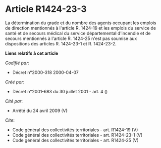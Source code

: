 # Article R1424-23-3

La détermination du grade et du nombre des agents occupant les emplois de direction mentionnés à l'article R. 1424-19 et les
emplois du service de santé et de secours médical du service départemental d'incendie et de secours mentionnés à l'article R.
1424-25 n'est pas soumise aux dispositions des articles R. 1424-23-1 et R. 1424-23-2.

**Liens relatifs à cet article**

_Codifié par_:

  - Décret n°2000-318 2000-04-07

_Créé par_:

  - Décret n°2001-683 du 30 juillet 2001 - art. 4 ()

_Cité par_:

  - Arrêté du 24 avril 2009 (V)

_Cite_:

  - Code général des collectivités territoriales - art. R1424-19 (V)
  - Code général des collectivités territoriales - art. R1424-23-1 (V)
  - Code général des collectivités territoriales - art. R1424-25 (V)
